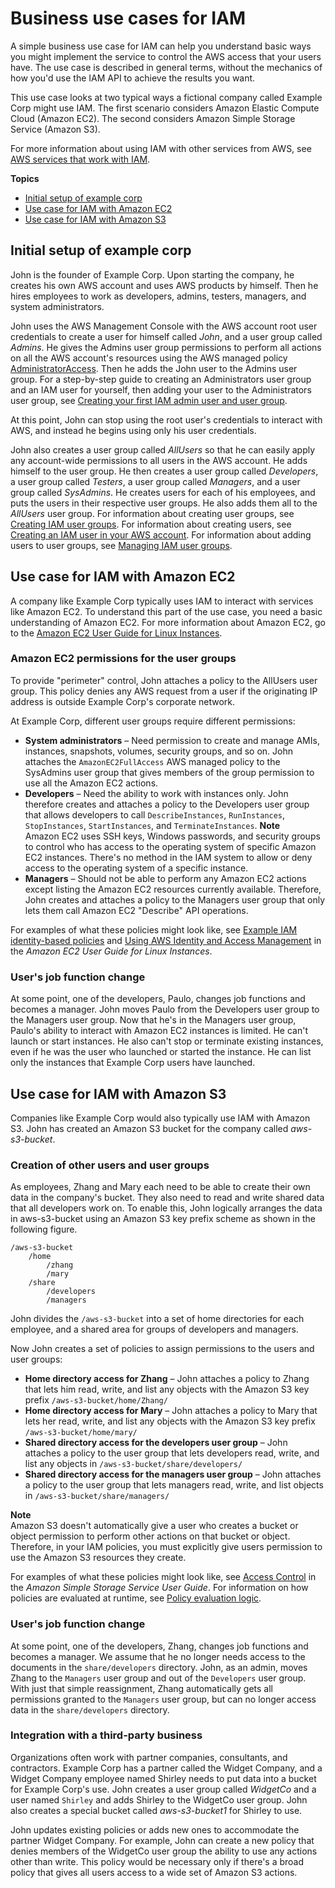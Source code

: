 # Business use cases for IAM<a name="IAM_UseCases"></a>

A simple business use case for IAM can help you understand basic ways you might implement the service to control the AWS access that your users have\. The use case is described in general terms, without the mechanics of how you'd use the IAM API to achieve the results you want\. 

This use case looks at two typical ways a fictional company called Example Corp might use IAM\. The first scenario considers Amazon Elastic Compute Cloud \(Amazon EC2\)\. The second considers Amazon Simple Storage Service \(Amazon S3\)\. 

For more information about using IAM with other services from AWS, see [AWS services that work with IAM](reference_aws-services-that-work-with-iam.md)\.

**Topics**
+ [Initial setup of example corp](#InitSetupExampleCorp_IAM)
+ [Use case for IAM with Amazon EC2](#UseCase_EC2)
+ [Use case for IAM with Amazon S3](#UseCase_S3)

## Initial setup of example corp<a name="InitSetupExampleCorp_IAM"></a>

John is the founder of Example Corp\. Upon starting the company, he creates his own AWS account and uses AWS products by himself\. Then he hires employees to work as developers, admins, testers, managers, and system administrators\. 

John uses the AWS Management Console with the AWS account root user credentials to create a user for himself called *John*, and a user group called *Admins*\. He gives the Admins user group permissions to perform all actions on all the AWS account's resources using the AWS managed policy [AdministratorAccess](https://console.aws.amazon.com/iam/home#policies/arn:aws:iam::aws:policy/AdministratorAccess)\. Then he adds the John user to the Admins user group\. For a step\-by\-step guide to creating an Administrators user group and an IAM user for yourself, then adding your user to the Administrators user group, see [Creating your first IAM admin user and user group](getting-started_create-admin-group.md)\. 

At this point, John can stop using the root user's credentials to interact with AWS, and instead he begins using only his user credentials\.

John also creates a user group called *AllUsers* so that he can easily apply any account\-wide permissions to all users in the AWS account\. He adds himself to the user group\. He then creates a user group called *Developers*, a user group called *Testers*, a user group called *Managers*, and a user group called *SysAdmins*\. He creates users for each of his employees, and puts the users in their respective user groups\. He also adds them all to the *AllUsers* user group\. For information about creating user groups, see [Creating IAM user groups](id_groups_create.md)\. For information about creating users, see [Creating an IAM user in your AWS account](id_users_create.md)\. For information about adding users to user groups, see [Managing IAM user groups](id_groups_manage.md)\. 

## Use case for IAM with Amazon EC2<a name="UseCase_EC2"></a>

A company like Example Corp typically uses IAM to interact with services like Amazon EC2\. To understand this part of the use case, you need a basic understanding of Amazon EC2\. For more information about Amazon EC2, go to the [Amazon EC2 User Guide for Linux Instances](https://docs.aws.amazon.com/AWSEC2/latest/UserGuide/)\.

### Amazon EC2 permissions for the user groups<a name="EC2_PermissionsGroups"></a>

To provide "perimeter" control, John attaches a policy to the AllUsers user group\. This policy denies any AWS request from a user if the originating IP address is outside Example Corp's corporate network\.

At Example Corp, different user groups require different permissions:
+ **System administrators** – Need permission to create and manage AMIs, instances, snapshots, volumes, security groups, and so on\. John attaches the `AmazonEC2FullAccess` AWS managed policy to the SysAdmins user group that gives members of the group permission to use all the Amazon EC2 actions\.
+ **Developers** – Need the ability to work with instances only\. John therefore creates and attaches a policy to the Developers user group that allows developers to call `DescribeInstances`, `RunInstances`, `StopInstances`, `StartInstances`, and `TerminateInstances`\. 
**Note**  
Amazon EC2 uses SSH keys, Windows passwords, and security groups to control who has access to the operating system of specific Amazon EC2 instances\. There's no method in the IAM system to allow or deny access to the operating system of a specific instance\.
+ **Managers** – Should not be able to perform any Amazon EC2 actions except listing the Amazon EC2 resources currently available\. Therefore, John creates and attaches a policy to the Managers user group that only lets them call Amazon EC2 "Describe" API operations\.

For examples of what these policies might look like, see [Example IAM identity\-based policies](access_policies_examples.md) and [Using AWS Identity and Access Management](https://docs.aws.amazon.com/AWSEC2/latest/UserGuide/index.html?UsingIAM.html) in the *Amazon EC2 User Guide for Linux Instances*\.

### User's job function change<a name="EC2_UserRoleChange"></a>

At some point, one of the developers, Paulo, changes job functions and becomes a manager\. John moves Paulo from the Developers user group to the Managers user group\. Now that he's in the Managers user group, Paulo's ability to interact with Amazon EC2 instances is limited\. He can't launch or start instances\. He also can't stop or terminate existing instances, even if he was the user who launched or started the instance\. He can list only the instances that Example Corp users have launched\.

## Use case for IAM with Amazon S3<a name="UseCase_S3"></a>

Companies like Example Corp would also typically use IAM with Amazon S3\. John has created an Amazon S3 bucket for the company called *aws\-s3\-bucket*\.

### Creation of other users and user groups<a name="S3_CreationOtherUsersGroups"></a>

As employees, Zhang and Mary each need to be able to create their own data in the company's bucket\. They also need to read and write shared data that all developers work on\. To enable this, John logically arranges the data in aws\-s3\-bucket using an Amazon S3 key prefix scheme as shown in the following figure\.

```
/aws-s3-bucket
    /home
        /zhang
        /mary
    /share
        /developers
        /managers
```

John divides the `/aws-s3-bucket` into a set of home directories for each employee, and a shared area for groups of developers and managers\.

Now John creates a set of policies to assign permissions to the users and user groups:
+ **Home directory access for Zhang** – John attaches a policy to Zhang that lets him read, write, and list any objects with the Amazon S3 key prefix `/aws-s3-bucket/home/Zhang/` 
+ **Home directory access for Mary** – John attaches a policy to Mary that lets her read, write, and list any objects with the Amazon S3 key prefix `/aws-s3-bucket/home/mary/`
+ **Shared directory access for the developers user group** – John attaches a policy to the user group that lets developers read, write, and list any objects in `/aws-s3-bucket/share/developers/`
+ **Shared directory access for the managers user group** – John attaches a policy to the user group that lets managers read, write, and list objects in `/aws-s3-bucket/share/managers/`

**Note**  
Amazon S3 doesn't automatically give a user who creates a bucket or object permission to perform other actions on that bucket or object\. Therefore, in your IAM policies, you must explicitly give users permission to use the Amazon S3 resources they create\.

For examples of what these policies might look like, see [Access Control](https://docs.aws.amazon.com/AmazonS3/latest/dev/UsingAuthAccess.html) in the *Amazon Simple Storage Service User Guide*\. For information on how policies are evaluated at runtime, see [Policy evaluation logic](reference_policies_evaluation-logic.md)\. 

### User's job function change<a name="S3_UserRoleChange"></a>

At some point, one of the developers, Zhang, changes job functions and becomes a manager\. We assume that he no longer needs access to the documents in the `share/developers` directory\. John, as an admin, moves Zhang to the `Managers` user group and out of the `Developers` user group\. With just that simple reassignment, Zhang automatically gets all permissions granted to the `Managers` user group, but can no longer access data in the `share/developers` directory\.

### Integration with a third\-party business<a name="S3_3rdPartyBusiness"></a>

Organizations often work with partner companies, consultants, and contractors\. Example Corp has a partner called the Widget Company, and a Widget Company employee named Shirley needs to put data into a bucket for Example Corp's use\. John creates a user group called *WidgetCo* and a user named `Shirley` and adds Shirley to the WidgetCo user group\. John also creates a special bucket called *aws\-s3\-bucket1* for Shirley to use\.

John updates existing policies or adds new ones to accommodate the partner Widget Company\. For example, John can create a new policy that denies members of the WidgetCo user group the ability to use any actions other than write\. This policy would be necessary only if there's a broad policy that gives all users access to a wide set of Amazon S3 actions\.